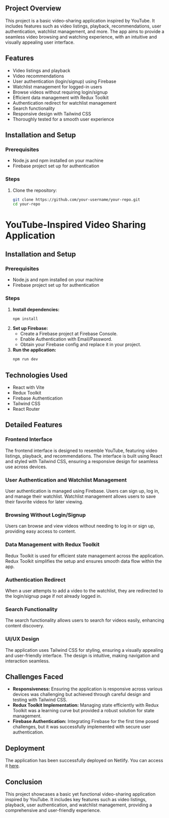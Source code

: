 ## Project Overview
This project is a basic video-sharing application inspired by YouTube. It includes features such as video listings, playback, recommendations, user authentication, watchlist management, and more. The app aims to provide a seamless video browsing and watching experience, with an intuitive and visually appealing user interface.

## Features
- Video listings and playback
- Video recommendations
- User authentication (login/signup) using Firebase
- Watchlist management for logged-in users
- Browse videos without requiring login/signup
- Efficient data management with Redux Toolkit
- Authentication redirect for watchlist management
- Search functionality
- Responsive design with Tailwind CSS
- Thoroughly tested for a smooth user experience

## Installation and Setup
### Prerequisites
- Node.js and npm installed on your machine
- Firebase project set up for authentication

### Steps
1. Clone the repository:
   ```bash
   git clone https://github.com/your-username/your-repo.git
   cd your-repo

# YouTube-Inspired Video Sharing Application

## Installation and Setup
### Prerequisites
- Node.js and npm installed on your machine
- Firebase project set up for authentication

### Steps
1. **Install dependencies:**
    ```bash
    npm install
    ```
2. **Set up Firebase:**
    - Create a Firebase project at Firebase Console.
    - Enable Authentication with Email/Password.
    - Obtain your Firebase config and replace it in your project.
3. **Run the application:**
    ```bash
    npm run dev
    ```

## Technologies Used
- React with Vite
- Redux Toolkit
- Firebase Authentication
- Tailwind CSS
- React Router

## Detailed Features
### Frontend Interface
The frontend interface is designed to resemble YouTube, featuring video listings, playback, and recommendations. The interface is built using React and styled with Tailwind CSS, ensuring a responsive design for seamless use across devices.

### User Authentication and Watchlist Management
User authentication is managed using Firebase. Users can sign up, log in, and manage their watchlist. Watchlist management allows users to save their favorite videos for later viewing.

### Browsing Without Login/Signup
Users can browse and view videos without needing to log in or sign up, providing easy access to content.

### Data Management with Redux Toolkit
Redux Toolkit is used for efficient state management across the application. Redux Toolkit simplifies the setup and ensures smooth data flow within the app.

### Authentication Redirect
When a user attempts to add a video to the watchlist, they are redirected to the login/signup page if not already logged in.

### Search Functionality
The search functionality allows users to search for videos easily, enhancing content discovery.

### UI/UX Design
The application uses Tailwind CSS for styling, ensuring a visually appealing and user-friendly interface. The design is intuitive, making navigation and interaction seamless.

## Challenges Faced
- **Responsiveness:** Ensuring the application is responsive across various devices was challenging but achieved through careful design and testing with Tailwind CSS.
- **Redux Toolkit Implementation:** Managing state efficiently with Redux Toolkit was a learning curve but provided a robust solution for state management.
- **Firebase Authentication:** Integrating Firebase for the first time posed challenges, but it was successfully implemented with secure user authentication.

## Deployment
The application has been successfully deployed on Netlify. You can access it [here](https://tube-buddy.netlify.app/).

## Conclusion
This project showcases a basic yet functional video-sharing application inspired by YouTube. It includes key features such as video listings, playback, user authentication, and watchlist management, providing a comprehensive and user-friendly experience.
